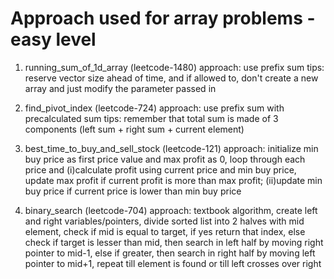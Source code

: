 # Approach used for array problems - easy level

1. running_sum_of_1d_array (leetcode-1480)
approach: use prefix sum
tips: reserve vector size ahead of time, and if allowed to, don't create a new array and just modify the parameter passed in

2. find_pivot_index (leetcode-724) 
approach: use prefix sum with precalculated sum
tips: remember that total sum is made of 3 components (left sum + right sum + current element) 

3. best_time_to_buy_and_sell_stock (leetcode-121)
approach: initialize min buy price as first price value and max profit as 0, loop through each price and (i)calculate profit using current price and min buy price, update max profit if current profit is more than max profit; (ii)update min buy price if current price is lower than min buy price

4. binary_search (leetcode-704)
approach: textbook algorithm, create left and right variables/pointers, divide sorted list into 2 halves with mid element, check if mid is equal to target, if yes return that index, else check if target is lesser than mid, then search in left half by moving right pointer to mid-1, else if greater, then search in right half by moving left pointer to mid+1, repeat till element is found or till left crosses over right


